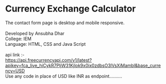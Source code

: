 # Currency Exchange Calculator


The contact form page is desktop and mobile responsive.
<br><br>
Developed by Ansubha Dhar
<br>
College: IEM
<br>
Language: HTML, CSS and Java Script
<br><br>
api link :-
<br>
https://api.freecurrencyapi.com/v1/latest?apikey=fca_live_hiCykR7PIjW31Kjlok9x0ix0zdbsO3lVsXiMambl&base_currency=USD
<br>
Use any code in place of USD like INR as endpoint..........
